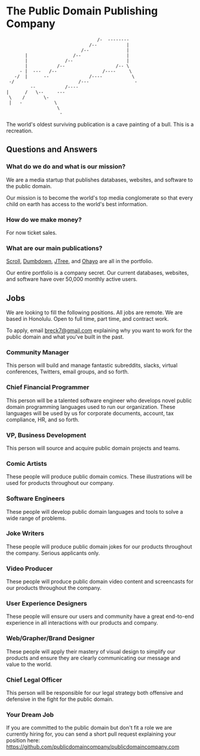 # The Public Domain Publishing Company

                                                     
                                      /-  --------   
                                   /--           |   
                                /--              |   
           |                 /--                 |   
           |              /--                    |   
           |           /--                   /-- \   
         - |  ---   /--                 /----     \  
       -/  |      --               /----           \ 
     -/                        /---                 -
             --           /----                      
    |      /   \--     ---                           
     \    /       \-                                 
     |   -            \                              
                       \                             
                        -                               

The world's oldest surviving publication is a cave
painting of a bull. This is a recreation.

## Questions and Answers

### What do we do and what is our mission?

We are a media startup that publishes databases,
websites, and software to the public domain.

Our mission is to become the world's top media
conglomerate so that every child on earth has
access to the world's best information.

### How do we make money?

For now ticket sales.

### What are our main publications?

<a href="https://github.com/treenotation/dumbdown/blob/master/scroll/readme.md">Scroll</a>,
<a href="https://github.com/treenotation/dumbdown">Dumbdown</a>,
<a href="https://github.com/treenotation/jtree">JTree</a>, and <a href="https://github.com/treenotation/ohayo">
Ohayo</a> are all in the portfolio.

Our entire portfolio is a company secret. Our current databases,
websites, and software have over 50,000 monthly active
users.


## Jobs

We are looking to fill the following positions. All jobs
are remote. We are based in Honolulu. Open to full time,
part time, and contract work.

To apply, email <a href="mailto:breck7@gmail.com">breck7@gmail.com</a>
explaining why you want to work for the public domain
and what you've built in the past.

### Community Manager

This person will build and manage fantastic subreddits,
slacks, virtual conferences, Twitters, email groups,
and so forth.

### Chief Financial Programmer

This person will be a talented software engineer
who develops novel public domain programming languages
used to run our organization. These languages will
be used by us for corporate documents, account, tax
compliance, HR, and so forth.

### VP, Business Development

This person will source and acquire public domain
projects and teams.

### Comic Artists

These people will produce public domain comics. These
illustrations will be used for products throughout
our company.

### Software Engineers

These people will develop public domain languages
and tools to solve a wide range of problems.

### Joke Writers

These people will produce public domain jokes for our
products throughout the company. Serious applicants
only.

### Video Producer

These people will produce public domain video content
and screencasts for our products throughout the
company.

### User Experience Designers

These people will ensure our users and community have
a great end-to-end experience in all interactions with
our products and company.

### Web/Grapher/Brand Designer

These people will apply their mastery of visual design
to simplify our products and ensure they are clearly
communicating our message and value to the world.

### Chief Legal Officer

This person will be responsible for our legal
strategy both offensive and defensive in the fight
for the public domain.

### Your Dream Job

If you are committed to the public domain but don't
fit a role we are currently hiring for, you can
send a short pull request explaining your position
here: <a href="https://github.com/publicdomaincompany/publicdomaincompany.com">
https://github.com/publicdomaincompany/publicdomaincompany.com</a>
